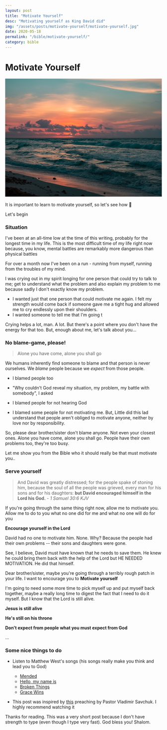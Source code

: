```yaml
---
layout: post
title: "Motivate Yourself"
desc: "Motivating yourself as King David did"
img: "/assets/posts/motivate-yourself/motivate-yourself.jpg"
date: 2020-05-18
permalink: "/bible/motivate-yourself/"
category: bible
---
```


# Motivate Yourself

<p>
  <img src="/assets/posts/motivate-yourself/motivate-yourself.jpg"/>
</p>

It is important to learn to motivate yourself, so let's see how :slightly_smiling_face:

Let's begin

### Situation

I've been at an all-time low at the time of this writing, probably for the longest time in my life. This is the most difficult time of my life right now because, you know, mental battles are remarkably more dangerous than physical battles

For over a month now I've been on a run - running from myself, running from the troubles of my mind.

I was crying out in my spirit longing for one person that could try to talk to me; get to understand what the problem and also explain my problem to me because sadly I don't exactly know my problem.

- I wanted just that one person that could motivate me again. I felt my strength would come back if someone gave me a tight hug and allowed me to cry endlessly upon their shoulders.
- I wanted someone to tell me that I'm going t

Crying helps a lot, man. A lot. But there's a point where you don't have the energy for that too. But, enough about me, let's talk about you...

### No blame-game, please!

> Alone you have come, alone you shall go

We humans inherently find someone to blame and that person is never ourselves. We _blame_ people because we _expect_ from those people.

- I blamed people too
- "Why couldn't God reveal my situation, my problem, my battle with somebody", I asked
- I blamed people for not hearing God

- I blamed some people for not motivating me. But, Little did this lad understand that people aren't obliged to motivate anyone, neither by love nor by responsibility.

So, please dear brother/sister don't blame anyone. Not even your closest ones. Alone you have come, alone you shall go. People have their own problems too, they're too busy.

Let me show you from the Bible who it should really be that must motivate you..

### Serve yourself

> And David was greatly distressed; for the people spake of stoning him, because the soul of all the people was grieved, every man for his sons and for his daughters: **but David encouraged himself in the Lord his God.** _- 1 Samuel 30:6 KJV_

If you're going through the same thing right now, allow me to motivate you. Allow me to do to you what no one did for me and what no one will do for you

**Encourage yourself in the Lord**

David had no one to motivate him. None. Why? Because the people had their own problems -- their sons and daughters were gone.

See, I believe, David must have known that he needs to save them. He knew he could bring them back with the help of the Lord but HE NEEDED MOTIVATION. He did that himself.

Dear brother/sister, maybe you're going through a terribly rough patch in your life. I want to encourage you to **Motivate yourself**

I'm going to need some more time to pick myself up and put myself back together, maybe a really long time to digest the fact that I need to do it myself. But I know that the Lord is still alive.

**Jesus is still alive**

**He's still on his throne**

**Don't expect from people what you must expect from God**

...

### Some nice things to do

- Listen to Matthew West's songs (his songs really make you think and lead you to God)

  - [Mended](https://www.youtube.com/watch?v=-Otg-5p7qug)
  - [Hello, my name is](https://www.youtube.com/watch?v=ZuJWQzjfU3o&pbjreload=10)
  - [Broken Things](https://www.youtube.com/watch?v=WdUu6ZsdVfM)
  - [Grace Wins](https://www.youtube.com/watch?v=9JXl1czvh7g)

- This post was inspired by [this](https://www.youtube.com/watch?v=BUxLONVh6Us) preaching by Pastor Vladimir Savchuk. I highly recommend watching it

Thanks for reading. This was a very short post because I don't have strength to type (even though I type very fast). God bless you! Shalom.
